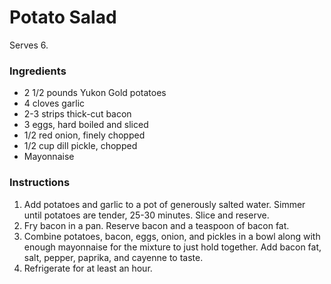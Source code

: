 # Potato Salad

Serves 6.

### Ingredients

- 2 1/2 pounds Yukon Gold potatoes
- 4 cloves garlic
- 2-3 strips thick-cut bacon
- 3 eggs, hard boiled and sliced
- 1/2 red onion, finely chopped
- 1/2 cup dill pickle, chopped
- Mayonnaise

### Instructions

1. Add potatoes and garlic to a pot of generously salted water. Simmer until potatoes are tender, 25-30 minutes. Slice and reserve.
2. Fry bacon in a pan. Reserve bacon and a teaspoon of bacon fat.
3. Combine potatoes, bacon, eggs, onion, and pickles in a bowl along with enough mayonnaise for the mixture to just hold together. Add bacon fat, salt, pepper, paprika, and cayenne to taste.
4. Refrigerate for at least an hour.

